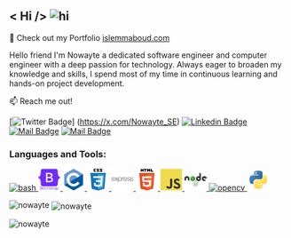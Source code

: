 ## < Hi /> <img src="https://user-images.githubusercontent.com/1303154/88677602-1635ba80-d120-11ea-84d8-d263ba5fc3c0.gif" width="28px" height="28px" alt="hi">

🚀 Check out my Portfolio [islemmaboud.com](https://se.nowayte.tech)

Hello friend I'm Nowayte a dedicated software engineer and computer engineer with a deep passion for technology. Always eager to broaden my knowledge and skills, I spend most of my time in continuous learning and hands-on project development.


:mailbox: Reach me out!

[![Twitter Badge](https://img.shields.io/badge/-@Nowayte_SE-1ca0f1?style=flat&labelColor=1ca0f1&logo=twitter&logoColor=white&link=https://x.com/Nowayte_SE)] (https://x.com/Nowayte_SE) [![Linkedin Badge](https://img.shields.io/badge/-nganga-0e76a8?style=flat&labelColor=0e76a8&logo=linkedin&logoColor=white)](https://www.linkedin.com/in/daniel-nganga) [![Mail Badge](https://img.shields.io/badge/-@Nowayte-e84393?style=flat&labelColor=e84393&logo=instagram&logoColor=white)](https://www.instagram.com/nowayte_se/) [![Mail Badge](https://img.shields.io/badge/-Nowayte-c0392b?style=flat&labelColor=c0392b&logo=gmail&logoColor=white)](mailto:danielkamaunganga3@gmail.com)

<h3 align="left">Languages and Tools:</h3>
<p align="left"> <a href="https://www.gnu.org/software/bash/" target="_blank" rel="noreferrer"> <img src="https://www.vectorlogo.zone/logos/gnu_bash/gnu_bash-icon.svg" alt="bash" width="40" height="40"/> </a> <a href="https://getbootstrap.com" target="_blank" rel="noreferrer"> <img src="https://raw.githubusercontent.com/devicons/devicon/master/icons/bootstrap/bootstrap-plain-wordmark.svg" alt="bootstrap" width="40" height="40"/> </a> <a href="https://www.cprogramming.com/" target="_blank" rel="noreferrer"> <img src="https://raw.githubusercontent.com/devicons/devicon/master/icons/c/c-original.svg" alt="c" width="40" height="40"/> </a> <a href="https://www.w3schools.com/css/" target="_blank" rel="noreferrer"> <img src="https://raw.githubusercontent.com/devicons/devicon/master/icons/css3/css3-original-wordmark.svg" alt="css3" width="40" height="40"/> </a> <a href="https://expressjs.com" target="_blank" rel="noreferrer"> <img src="https://raw.githubusercontent.com/devicons/devicon/master/icons/express/express-original-wordmark.svg" alt="express" width="40" height="40"/> </a> <a href="https://www.w3.org/html/" target="_blank" rel="noreferrer"> <img src="https://raw.githubusercontent.com/devicons/devicon/master/icons/html5/html5-original-wordmark.svg" alt="html5" width="40" height="40"/> </a> <a href="https://developer.mozilla.org/en-US/docs/Web/JavaScript" target="_blank" rel="noreferrer"> <img src="https://raw.githubusercontent.com/devicons/devicon/master/icons/javascript/javascript-original.svg" alt="javascript" width="40" height="40"/> </a> <a href="https://nodejs.org" target="_blank" rel="noreferrer"> <img src="https://raw.githubusercontent.com/devicons/devicon/master/icons/nodejs/nodejs-original-wordmark.svg" alt="nodejs" width="40" height="40"/> </a> <a href="https://opencv.org/" target="_blank" rel="noreferrer"> <img src="https://www.vectorlogo.zone/logos/opencv/opencv-icon.svg" alt="opencv" width="40" height="40"/> </a> <a href="https://www.python.org" target="_blank" rel="noreferrer"> <img src="https://raw.githubusercontent.com/devicons/devicon/master/icons/python/python-original.svg" alt="python" width="40" height="40"/> </a> </p>

<p><img align="left" src="https://github-readme-stats.vercel.app/api/top-langs?username=nowayte&show_icons=true&locale=en&layout=compact" alt="nowayte" /></p>

<p>&nbsp;<img align="center" src="https://github-readme-stats.vercel.app/api?username=nowayte&show_icons=true&locale=en" alt="nowayte" /></p>

<p><img align="center" src="https://github-readme-streak-stats.herokuapp.com/?user=nowayte&" alt="nowayte" /></p>

